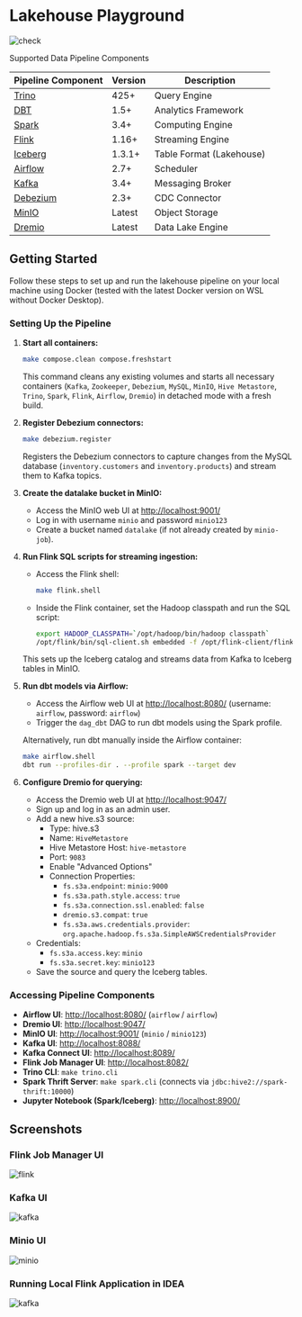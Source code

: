 # Lakehouse Playground

![check](https://github.com/Quinntana/lakehouse/tree/development)

Supported Data Pipeline Components

| Pipeline Component                     | Version | Description              |
|----------------------------------------|---------|--------------------------|
| [Trino](https://trino.io/)             | 425+    | Query Engine             |
| [DBT](https://www.getdbt.com/)         | 1.5+    | Analytics Framework      |
| [Spark](https://spark.apache.org/)     | 3.4+    | Computing Engine         |
| [Flink](https://flink.apache.org/)     | 1.16+   | Streaming Engine         |
| [Iceberg](https://iceberg.apache.org/) | 1.3.1+  | Table Format (Lakehouse) |
| [Airflow](https://airflow.apache.org/) | 2.7+    | Scheduler                |
| [Kafka](https://kafka.apache.org/)     | 3.4+    | Messaging Broker         |
| [Debezium](https://debezium.io/)       | 2.3+    | CDC Connector            |
| [MinIO](https://min.io/)               | Latest  | Object Storage           |
| [Dremio](https://www.dremio.com/)      | Latest  | Data Lake Engine         |

## Getting Started

Follow these steps to set up and run the lakehouse pipeline on your local machine using Docker (tested with the latest Docker version on WSL without Docker Desktop).

### Setting Up the Pipeline

1. **Start all containers:**

   ```bash
   make compose.clean compose.freshstart
   ```

   This command cleans any existing volumes and starts all necessary containers (`Kafka`, `Zookeeper`, `Debezium`, `MySQL`, `MinIO`, `Hive Metastore`, `Trino`, `Spark`, `Flink`, `Airflow`, `Dremio`) in detached mode with a fresh build.

2. **Register Debezium connectors:**

   ```bash
   make debezium.register
   ```

   Registers the Debezium connectors to capture changes from the MySQL database (`inventory.customers` and `inventory.products`) and stream them to Kafka topics.

3. **Create the datalake bucket in MinIO:**

   - Access the MinIO web UI at [http://localhost:9001/](http://localhost:9001/)
   - Log in with username `minio` and password `minio123`
   - Create a bucket named `datalake` (if not already created by `minio-job`).

4. **Run Flink SQL scripts for streaming ingestion:**

   - Access the Flink shell:

     ```bash
     make flink.shell
     ```

   - Inside the Flink container, set the Hadoop classpath and run the SQL script:

     ```bash
     export HADOOP_CLASSPATH=`/opt/hadoop/bin/hadoop classpath`
     /opt/flink/bin/sql-client.sh embedded -f /opt/flink-client/flink-sql-demo.sql
     ```

   This sets up the Iceberg catalog and streams data from Kafka to Iceberg tables in MinIO.

5. **Run dbt models via Airflow:**

   - Access the Airflow web UI at [http://localhost:8080/](http://localhost:8080/) (username: `airflow`, password: `airflow`)
   - Trigger the `dag_dbt` DAG to run dbt models using the Spark profile.

   Alternatively, run dbt manually inside the Airflow container:

   ```bash
   make airflow.shell
   dbt run --profiles-dir . --profile spark --target dev
   ```

6. **Configure Dremio for querying:**

   - Access the Dremio web UI at [http://localhost:9047/](http://localhost:9047/)
   - Sign up and log in as an admin user.
   - Add a new hive.s3 source:
     - Type: hive.s3
     - Name: `HiveMetastore`
     - Hive Metastore Host: `hive-metastore`
     - Port: `9083`
     - Enable "Advanced Options"
     - Connection Properties:
       - `fs.s3a.endpoint`: `minio:9000`
       - `fs.s3a.path.style.access`: `true`
       - `fs.s3a.connection.ssl.enabled`: `false`
       - `dremio.s3.compat`: `true`
       - `fs.s3a.aws.credentials.provider`: `org.apache.hadoop.fs.s3a.SimpleAWSCredentialsProvider`
    - Credentials:
       - `fs.s3a.access.key`: `minio`
       - `fs.s3a.secret.key`: `minio123`
   - Save the source and query the Iceberg tables.

### Accessing Pipeline Components

- **Airflow UI**: [http://localhost:8080/](http://localhost:8080/) (`airflow` / `airflow`)
- **Dremio UI**: [http://localhost:9047/](http://localhost:9047/)
- **MinIO UI**: [http://localhost:9001/](http://localhost:9001/) (`minio` / `minio123`)
- **Kafka UI**: [http://localhost:8088/](http://localhost:8088/)
- **Kafka Connect UI**: [http://localhost:8089/](http://localhost:8089/)
- **Flink Job Manager UI**: [http://localhost:8082/](http://localhost:8082/)
- **Trino CLI**: `make trino.cli`
- **Spark Thrift Server**: `make spark.cli` (connects via `jdbc:hive2://spark-thrift:10000`)
- **Jupyter Notebook (Spark/Iceberg)**: [http://localhost:8900/](http://localhost:8900/)

## Screenshots

### Flink Job Manager UI
![flink](./docs/images/flink.png)

### Kafka UI
![kafka](./docs/images/kafka.png)

### Minio UI
![minio](./docs/images/minio.png)

### Running Local Flink Application in IDEA
![kafka](./docs/images/application.png)
